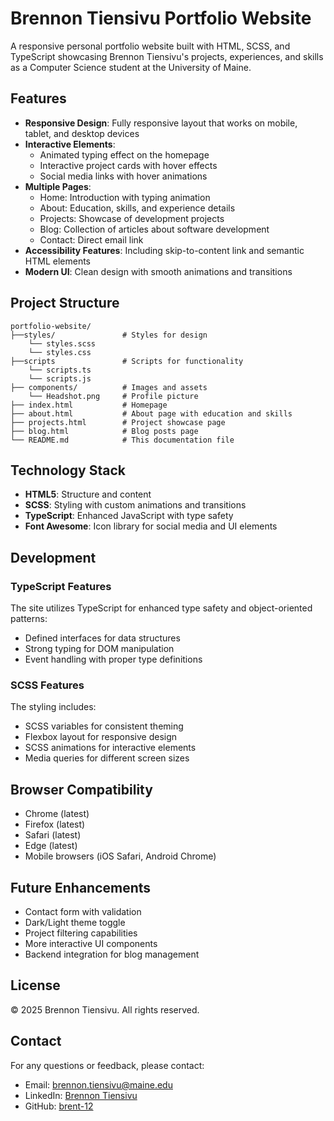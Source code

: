 # Brennon Tiensivu Portfolio Website

A responsive personal portfolio website built with HTML, SCSS, and TypeScript showcasing Brennon Tiensivu's projects, experiences, and skills as a Computer Science student at the University of Maine.

## Features

- **Responsive Design**: Fully responsive layout that works on mobile, tablet, and desktop devices
- **Interactive Elements**: 
  - Animated typing effect on the homepage
  - Interactive project cards with hover effects
  - Social media links with hover animations
- **Multiple Pages**:
  - Home: Introduction with typing animation
  - About: Education, skills, and experience details
  - Projects: Showcase of development projects
  - Blog: Collection of articles about software development
  - Contact: Direct email link
- **Accessibility Features**: Including skip-to-content link and semantic HTML elements
- **Modern UI**: Clean design with smooth animations and transitions

## Project Structure

```
portfolio-website/
├──styles/               # Styles for design
    └── styles.scss
    └── styles.css
├──scripts               # Scripts for functionality
    └── scripts.ts
    └── scripts.js
├── components/          # Images and assets
    └── Headshot.png     # Profile picture
├── index.html           # Homepage
├── about.html           # About page with education and skills
├── projects.html        # Project showcase page
├── blog.html            # Blog posts page
└── README.md            # This documentation file
```

## Technology Stack

- **HTML5**: Structure and content
- **SCSS**: Styling with custom animations and transitions
- **TypeScript**: Enhanced JavaScript with type safety
- **Font Awesome**: Icon library for social media and UI elements


## Development

### TypeScript Features
The site utilizes TypeScript for enhanced type safety and object-oriented patterns:
- Defined interfaces for data structures
- Strong typing for DOM manipulation
- Event handling with proper type definitions

### SCSS Features
The styling includes:
- SCSS variables for consistent theming
- Flexbox layout for responsive design
- SCSS animations for interactive elements
- Media queries for different screen sizes

## Browser Compatibility

- Chrome (latest)
- Firefox (latest)
- Safari (latest)
- Edge (latest)
- Mobile browsers (iOS Safari, Android Chrome)

## Future Enhancements

- Contact form with validation
- Dark/Light theme toggle
- Project filtering capabilities
- More interactive UI components
- Backend integration for blog management

## License

© 2025 Brennon Tiensivu. All rights reserved.

## Contact

For any questions or feedback, please contact:
- Email: brennon.tiensivu@maine.edu
- LinkedIn: [Brennon Tiensivu](https://www.linkedin.com/in/brennon-tiensivu/)
- GitHub: [brent-12](https://github.com/brent-12)